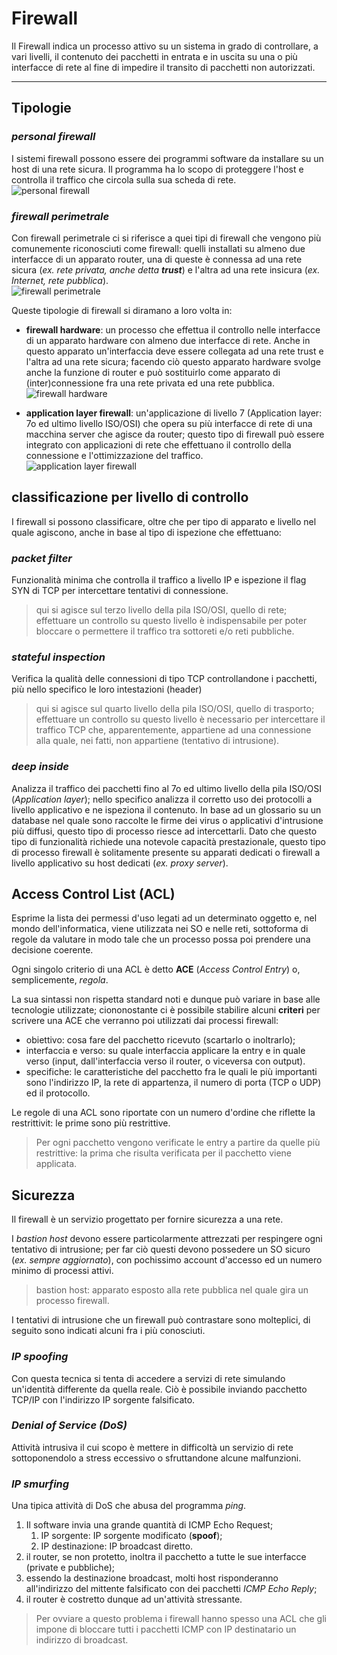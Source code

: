 # **Firewall**
Il Firewall indica un processo attivo su un sistema in grado di controllare, a vari livelli, il contenuto dei pacchetti in entrata e in uscita su una o più interfacce di rete al fine di impedire il transito di pacchetti non autorizzati.

---

## **Tipologie**

### _personal firewall_
I sistemi firewall possono essere dei programmi software da installare su un host di una rete sicura. Il programma ha lo scopo di proteggere l'host e controlla il traffico che circola sulla sua scheda di rete.<br>
![personal firewall](./assets/personal.png "personal firewall") <br>

### _firewall perimetrale_
Con firewall perimetrale ci si riferisce a quei tipi di firewall che vengono più comunemente riconosciuti come firewall: quelli installati su  almeno due interfacce di un apparato router, una di queste è connessa ad una rete sicura (_ex. rete privata, anche detta **trust**_) e l'altra ad una rete insicura (_ex. Internet, rete pubblica_). <br>
![firewall perimetrale](./assets/perimetrale.png "firewall perimetrale") <br>

Queste tipologie di firewall si diramano a loro volta in:

- **firewall hardware**: 
un processo che effettua il controllo nelle interfacce di un apparato hardware con almeno due interfacce di rete.
Anche in questo apparato un'interfaccia deve essere collegata ad una rete trust e l'altra ad una rete sicura; facendo ciò questo apparato hardware svolge anche la funzione di router e può sostituirlo come apparato di (inter)connessione fra una rete privata ed una rete pubblica. <br>
![firewall hardware](./assets/hardware.png "firewall hardware") <br>

- **application layer firewall**: 
un'applicazione di livello 7 (Application layer: 7o ed ultimo livello ISO/OSI) che opera su più interfacce di rete di una macchina server che agisce da router; questo tipo di firewall può essere integrato con applicazioni di rete che effettuano il controllo della connessione e l'ottimizzazione del traffico. <br>
![application layer firewall](./assets/application-layer.png "application layer firewall") <br>

## **classificazione per livello di controllo**
I firewall si possono classificare, oltre che per tipo di apparato e livello nel quale agiscono, anche in base al tipo di ispezione che effettuano:

### _packet filter_
Funzionalità minima che controlla il traffico a livello IP e ispezione il flag SYN di TCP per intercettare tentativi di connessione.
> qui si agisce sul terzo livello della pila ISO/OSI, quello di rete; effettuare un controllo su questo livello è indispensabile per poter bloccare o permettere il traffico tra sottoreti e/o reti pubbliche.

### _stateful inspection_
Verifica la qualità delle connessioni di tipo TCP controllandone i pacchetti, più nello specifico le loro intestazioni (header)

> qui si agisce sul quarto livello della pila ISO/OSI, quello di trasporto; effettuare un controllo su questo livello è necessario per intercettare il traffico TCP che, apparentemente, appartiene ad una connessione alla quale, nei fatti, non appartiene (tentativo di intrusione).

### _deep inside_
Analizza il traffico dei pacchetti fino al 7o ed ultimo livello della pila ISO/OSI (_Application layer_); nello specifico analizza il corretto uso dei protocolli a livello applicativo e ne ispeziona il contenuto.
In base ad un glossario su un database nel quale sono raccolte le firme dei virus o applicativi d'intrusione più diffusi, questo tipo di processo riesce ad intercettarli.
Dato che questo tipo di funzionalità richiede una notevole capacità prestazionale, questo tipo di processo firewall è solitamente presente su apparati dedicati o firewall a livello applicativo su host dedicati (_ex. proxy server_).


## **Access Control List (ACL)**
Esprime la lista dei permessi d'uso legati ad un determinato oggetto e, nel mondo dell'informatica, viene utilizzata nei SO e nelle reti, sottoforma di regole da valutare in modo tale che un processo possa poi prendere una decisione coerente. 

Ogni singolo criterio di una ACL è detto **ACE** (_Access Control Entry_) o, semplicemente, _regola_.

La sua sintassi non rispetta standard noti e dunque può variare in base alle tecnologie utilizzate; ciononostante ci è possibile stabilire alcuni **criteri** per scrivere una ACE che verranno poi utilizzati dai processi firewall:
- obiettivo: cosa fare del pacchetto ricevuto (scartarlo o inoltrarlo);
- interfaccia e verso: su quale interfaccia applicare la entry e in quale verso (input, dall'interfaccia verso il router, o viceversa con output).
- specifiche: le caratteristiche del pacchetto fra le quali le più importanti sono l'indirizzo IP, la rete di appartenza, il numero di porta (TCP o UDP) ed il protocollo.

Le regole di una ACL sono riportate con un numero d'ordine che riflette la restrittivit: le prime sono più restrittive.

> Per ogni pacchetto vengono verificate le entry a partire da quelle più restrittive: la prima che risulta verificata per il pacchetto viene applicata.

## **Sicurezza**
Il firewall è un servizio progettato per fornire sicurezza a una rete.

I _bastion host_ devono essere particolarmente attrezzati per respingere ogni tentativo di intrusione; per far ciò questi devono possedere un SO sicuro (_ex. sempre aggiornato_), con pochissimo account d'accesso ed un numero minimo di processi attivi.

> bastion host: apparato esposto alla rete pubblica nel quale gira un processo firewall.

I tentativi di intrusione che un firewall può contrastare sono molteplici, di seguito sono indicati alcuni fra i più conosciuti.

### _IP spoofing_
Con questa tecnica si tenta di accedere a servizi di rete simulando un'identità differente da quella reale. Ciò è possibile inviando pacchetto TCP/IP con l'indirizzo IP sorgente falsificato.

### _Denial of Service (DoS)_
Attività intrusiva il cui scopo è mettere in difficoltà un servizio di rete sottoponendolo a stress eccessivo o sfruttandone alcune malfunzioni.

### _IP smurfing_
Una tipica attività di DoS che abusa del programma _ping_. 
1. Il software invia una grande quantità di ICMP Echo Request;
    1. IP sorgente: IP sorgente modificato (**spoof**);
    2. IP destinazione: IP broadcast diretto.
2. il router, se non protetto, inoltra il pacchetto a tutte le sue interfacce (private e pubbliche);
3. essendo la destinazione broadcast, molti host risponderanno all'indirizzo del mittente falsificato con dei pacchetti _ICMP Echo Reply_;
4. il router è costretto dunque ad un'attività stressante.

> Per ovviare a questo problema i firewall hanno spesso una ACL che gli impone di bloccare tutti i pacchetti ICMP con IP destinatario un indirizzo di broadcast.
